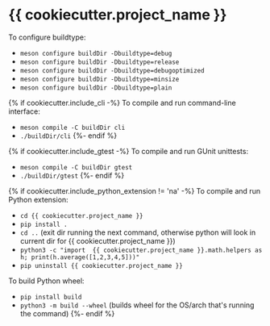 # {{ cookiecutter.project_name }}

To configure buildtype:

* `meson configure buildDir -Dbuildtype=debug`
* `meson configure buildDir -Dbuildtype=release`
* `meson configure buildDir -Dbuildtype=debugoptimized`
* `meson configure buildDir -Dbuildtype=minsize`
* `meson configure buildDir -Dbuildtype=plain`

{% if cookiecutter.include_cli -%}
To compile and run command-line interface:

* `meson compile -C buildDir cli`
* `./buildDir/cli`
{%- endif %}

{% if cookiecutter.include_gtest -%}
To compile and run GUnit unittests:

* `meson compile -C buildDir gtest`
* `./buildDir/gtest`
{%- endif %}

{% if cookiecutter.include_python_extension != 'na' -%}
To compile and run Python extension:

* `cd {{ cookiecutter.project_name }}`
* `pip install .`
* `cd ..` (exit dir running the next command, otherwise python will look in current dir for {{ cookiecutter.project_name }})
* `python3 -c "import  {{ cookiecutter.project_name }}.math.helpers as h; print(h.average([1,2,3,4,5]))"`
* `pip uninstall {{ cookiecutter.project_name }}`

To build Python wheel:

* `pip install build`
* `python3 -m build --wheel` (builds wheel for the OS/arch that's running the command)
{%- endif %}